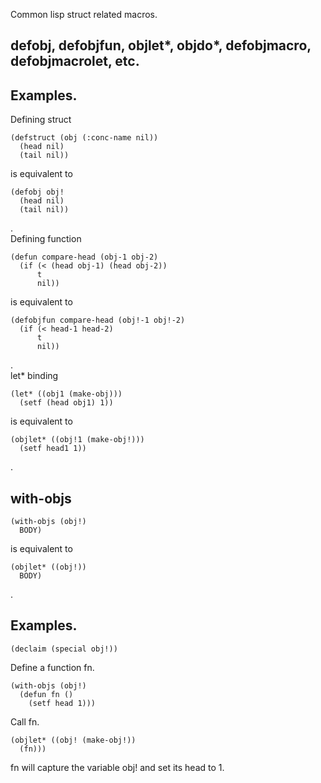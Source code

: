 Common lisp struct related macros.
## defobj, defobjfun, objlet*, objdo*, defobjmacro, defobjmacrolet, etc.

## Examples.
Defining struct
```
(defstruct (obj (:conc-name nil))
  (head nil)
  (tail nil))
```
is equivalent to
```
(defobj obj!
  (head nil)
  (tail nil))
```
.\
Defining function
```
(defun compare-head (obj-1 obj-2)
  (if (< (head obj-1) (head obj-2))
      t
      nil))
```
is equivalent to
```
(defobjfun compare-head (obj!-1 obj!-2)
  (if (< head-1 head-2)
      t
      nil))
```
.\
let* binding
```
(let* ((obj1 (make-obj)))
  (setf (head obj1) 1))
```
is equivalent to
```
(objlet* ((obj!1 (make-obj!)))
  (setf head1 1))
```
.
## with-objs
```
(with-objs (obj!)
  BODY)
```
is equivalent to
```
(objlet* ((obj!))
  BODY)
```
.
## Examples.
```
(declaim (special obj!))
```
Define a function fn.
```
(with-objs (obj!)
  (defun fn ()
    (setf head 1)))
```
Call fn.
```
(objlet* ((obj! (make-obj!))
  (fn)))
```
fn will capture the variable obj! and set its head to 1.
